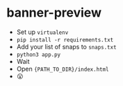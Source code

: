 # banner-preview

- Set up `virtualenv`
- `pip install -r requirements.txt`
- Add your list of snaps to `snaps.txt`
- `python3 app.py`
- Wait
- Open `{PATH_TO_DIR}/index.html`
- 😮